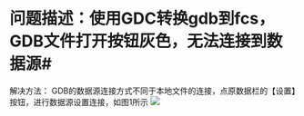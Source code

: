 
# 问题描述：使用GDC转换gdb到fcs，GDB文件打开按钮灰色，无法连接到数据源#



解决方法：
GDB的数据源连接方式不同于本地文件的连接，点原数据栏的【设置】按钮，进行数据源设置连接，如图1所示
![](https://i.imgur.com/pC3mpn5.png)